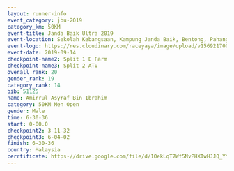 ```yaml
---
layout: runner-info 
event_category: jbu-2019 
category_km: 50KM 
event-title: Janda Baik Ultra 2019  
event-location: Sekolah Kebangsaan, Kampung Janda Baik, Bentong, Pahang, Malaysia 
event-logo: https://res.cloudinary.com/raceyaya/image/upload/v1569217009/logo/janda-baik_vch1pc.jpg 
event-date: 2019-09-14 
checkpoint-name2: Split 1 E Farm 
checkpoint-name3: Split 2 ATV 
overall_rank: 20
gender_rank: 19
category_rank: 14
bib: 51125
name: Amirrul Asyraf Bin Ibrahim
category: 50KM Men Open
gender: Male
time: 6-30-36
start: 0-00.0
checkpoint2: 3-11-32
checkpoint3: 6-04-02
finish: 6-30-36
country: Malaysia
cerrtificate: https-//drive.google.com/file/d/1OekLqT7Wf5NvPHXIwHJJQ_YYAchlCD_G/view?usp=sharing
---
```

